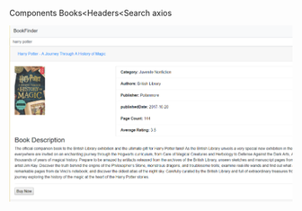 Components Books<Headers<Search
axios

![demo](https://github.com/thisismrsanjay/react-bookFinder/blob/master/public/Capture.PNG)
